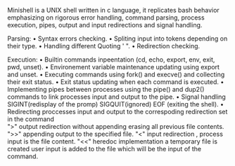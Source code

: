 Minishell is a UNIX shell written in c language, it replicates bash behavior emphasizing on rigorous error handling, command parsing, process execution, pipes, output and input redirections and signal handling.

Parsing:
	• Syntax errors checking.
	• Spliting input into tokens depending on their type.
	• Handling different Quoting ' ".
	• Redirection checking.

Execution:
	• Builtin commands inpeentation (cd, echo, export, env, exit, pwd, unset).
	• Environement variable maintenance updating using export and unset.
	• Executing commands using fork() and execve() and collecting their exit status.
	• Exit status updating when each command is executed.
	• Implementing pipes between processes using the pipe() and dup2() commands to link processes input and output to the pipe.
	• Signal handling SIGINT(redisplay of the promp) SIGQUIT(ignored) EOF		(exiting the shell).
	• Redirecting proccesses input and output to the correspoding redirection set in the command  
	">" output redirection without appending erasing all previous file contents.
	">>" appending output to the specified file.
	"<" input redirection , process input is the file content.
	"<<" heredoc implementation a temporary file is created user input is added to the file which will be the input of the command.